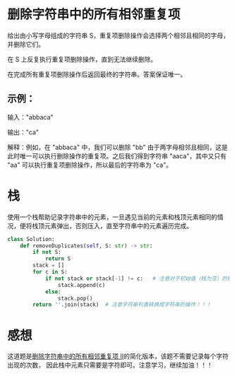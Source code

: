 # 删除字符串中的所有相邻重复项

给出由小写字母组成的字符串 S，重复项删除操作会选择两个相邻且相同的字母，并删除它们。

在 S 上反复执行重复项删除操作，直到无法继续删除。

在完成所有重复项删除操作后返回最终的字符串。答案保证唯一。 

## 示例：

输入："abbaca"

输出："ca"

解释：例如，在 "abbaca" 中，我们可以删除 "bb" 由于两字母相邻且相同，这是此时唯一可以执行删除操作的重复项。之后我们得到字符串 "aaca"，其中又只有 "aa" 可以执行重复项删除操作，所以最后的字符串为 "ca"。

# 栈

使用一个栈帮助记录字符串中的元素，一旦遇见当前的元素和栈顶元素相同的情况，便将栈顶元素弹出，否则压入，直至字符串中的元素遍历完成。

```python
class Solution:
    def removeDuplicates(self, S: str) -> str:
        if not S:
            return S
        stack = []
        for c in S:
            if not stack or stack[-1] != c:   # 注意对于初始值（栈为空）的操作！！！
                stack.append(c)
            else:
                stack.pop()
        return ''.join(stack)  # 注意字符串列表转换成字符串的操作！！！
```

# 感想

这道题是[删除字符串中的所有相邻重复项 II](https://github.com/yyyaoyuan/Coding/blob/master/leetcode/Stack/1209-removeDuplicates.md)的简化版本，该题不需要记录每个字符出现的次数，
因此栈中元素只需要是字符即可。注意学习，继续加油！！！
